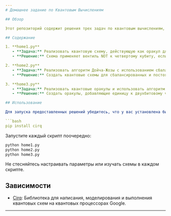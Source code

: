 ```yaml
---
# Домашнее задание по Квантовым Вычислениям

## Обзор

Этот репозиторий содержит решения трех задач по квантовым вычислениям, реализованных на Python с использованием библиотеки Cirq. Задачи включают в себя создание квантовых оракулов и применение алгоритма Гровера для решения конкретных уравнений.

## Содержание

1. **home1.py**
   - **Задача:** Реализовать квантовую схему, действующую как оракул для функции \(f(x_1, x_2, x_3) = x_1 \oplus x_2 \oplus x_3\).
   - **Решение:** Схема применяет вентиль NOT к четвертому кубиту, если сумма первых трех кубитов по модулю 2 равна 1.

2. **home2.py**
   - **Задача:** Реализовать алгоритм Дойча-Жозы с использованием сбалансированных и постоянных оракулов.
   - **Решение:** Создать квантовые схемы для сбалансированных и постоянных оракулов. Применить алгоритм Дойча-Жозы для определения, является ли оракул сбалансированным или постоянным.

3. **home3.py**
   - **Задача:** Реализовать квантовые оракулы и использовать алгоритм Гровера для нахождения решений конкретных уравнений.
   - **Решение:** Создать оракулы, добавляющие единицу к двухбитовому числу (по модулю 4) и проверяющие, что \(x+1 = 3\). Применить алгоритм Гровера для нахождения решений.

## Использование

Для запуска предоставленных решений убедитесь, что у вас установлена библиотека Cirq. Вы можете установить ее с помощью:

```bash
pip install cirq
```

Запустите каждый скрипт поочередно:

```bash
python home1.py
python home2.py
python home3.py
```

Не стесняйтесь настраивать параметры или изучать схемы в каждом скрипте.

## Зависимости

- [Cirq](https://github.com/quantumlib/Cirq): Библиотека для написания, моделирования и выполнения квантовых схем на квантовых процессорах Google.

---
```


